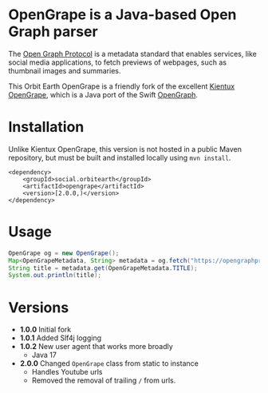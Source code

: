 # OpenGrape is a Java-based Open Graph parser

The [Open Graph Protocol](https://opengraphprotocol.org/) is a metadata standard that enables services, 
like social media applications, to fetch previews of webpages, such as thumbnail images and summaries.

This Orbit Earth OpenGrape is a friendly fork of the excellent [Kientux OpenGrape](https://github.com/kientux/opengrape), 
which is a Java port of the Swift [OpenGraph](https://github.com/satoshi-takano/OpenGraph).

# Installation
Unlike Kientux OpenGrape, this version is not hosted in a public Maven repository, but must be built and
installed locally using `mvn install`.

```
<dependency>
    <groupId>social.orbitearth</groupId>
    <artifactId>opengrape</artifactId>
    <version>[2.0.0,)</version>
</dependency>
```

# Usage

```java
OpenGrape og = new OpenGrape();
Map<OpenGrapeMetadata, String> metadata = og.fetch("https://opengraphprotocol.org/");
String title = metadata.get(OpenGrapeMetadata.TITLE);
System.out.println(title);
```


# Versions
* **1.0.0** Initial fork
* **1.0.1** Added Slf4j logging
* **1.0.2** New user agent that works more broadly
  * Java 17
* **2.0.0** Changed `OpenGrape` class from static to instance
  * Handles Youtube urls
  * Removed the removal of trailing `/` from urls.